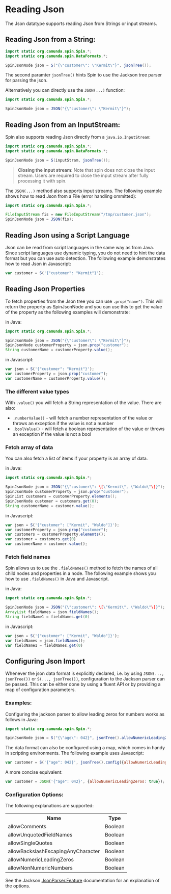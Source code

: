 # Reading Json

The Json datatype supports reading Json from Strings or input streams.

## Reading Json from a String:

```java
import static org.camunda.spin.Spin.*;
import static org.camunda.spin.DataFormats.*;

SpinJsonNode json = S("{\"customer\": \"Kermit\"}", jsonTree());
```

The second paramter `jsonTree()` hints Spin to use the Jackson tree parser for parsing the json.

Alternatively you can directly use the `JSON(...)` function:

```java
import static org.camunda.spin.Spin.*;

SpinJsonNode json = JSON("{\"customer\": \"Kermit\"}");
```

## Reading Json from an InputStream:

Spin also supports reading Json directly from a `java.io.InputStream`:

```java
import static org.camunda.spin.Spin.*;
import static org.camunda.spin.DataFormats.*;

SpinJsonNode json = S(inputStram, jsonTree());
```

> **Closing the input stream**: Note that spin does not close the input stream. Users are required
> to close the input stream after fully processing it with spin.

The `JSON(...)` method also supports input streams. The following example shows how to read Json
from a File (error handling ommitted):

```java
import static org.camunda.spin.Spin.*;

FileInputStream fis = new FileInputStream("/tmp/customer.json");
SpinJsonNode json = JSON(fis);

```

## Reading Json using a Script Language

Json can be read from script languages in the same way as from Java. Since script languages use
dynamic typing, you do not need to hint the data format but you can use auto detection. The
following example demonstrates how to read Json in Javascript:

```javascript
var customer = S('{"customer": "Kermit"}');
```

## Reading Json Properties

To fetch properties from the Json tree you can use `.prop("name")`. This will return the property as
SpinJsonNode and you can use this to get the value of the property as the following examples will
demonstrate:

in Java:
```java
import static org.camunda.spin.Spin.*;

SpinJsonNode json = JSON("{\"customer\": \"Kermit\"}");
SpinJsonNode customerProperty = json.prop("customer");
String customerName = customerProperty.value();
```

in Javascript:
```javascript
var json = S('{"customer": "Kermit"}');
var customerProperty = json.prop("customer");
var customerName = customerProperty.value();
```

### The different value types

With `.value()` you will fetch a String representation of the value. There are also:
 
  * `.numberValue()` - will fetch a number representation of the value or throws an exception if the value is not a number
  * `.boolValue()` - will fetch a boolean representation of the value or throws an exception if the value is not a bool
  
### Fetch array of data
  
You can also fetch a list of items if your property is an array of data.

in Java:
```java
import static org.camunda.spin.Spin.*;

SpinJsonNode json = JSON("{\"customer\": \[\"Kermit\", \"Waldo\"\]}");
SpinJsonNode customerProperty = json.prop("customer");
SpinList customers = customerProperty.elements();
SpinJsonNode customer = customers.get(0);
String customerName = customer.value();
```

in Javascript:
```javascript
var json = S('{"customer": ["Kermit", "Waldo"]}');
var customerProperty = json.prop("customer");
var customers = customerProperty.elements();
var customer = customers.get(0)
var customerName = customer.value();
```

### Fetch field names

Spin allows us to use the `.fieldNames()` method to fetch the names of all child nodes and properties in a node.
The following example shows you how to use `.fieldNames()` in Java and Javascript.

in Java:
```java
import static org.camunda.spin.Spin.*;

SpinJsonNode json = JSON("{\"customer\": \[\"Kermit\", \"Waldo\"\]}");
ArrayList fieldNames = json.fieldNames();
String fieldName1 = fieldNames.get(0)
```

in Javascript:
```javascript
var json = S('{"customer": ["Kermit", "Waldo"]}');
var fieldNames = json.fieldNames();
var fieldName1 = fieldNames.get(0)
```

## Configuring Json Import

Whenever the json data format is explicitly declared, i.e. by using `JSON(..., jsonTree())` 
or `S(..., jsonTree())`, configuration to the Jackson parser can be passed. This can be either done by using
a fluent API or by providing a map of configuration parameters.

### Examples:

Configuring the jackson parser to allow leading zeros for numbers works as follows in Java:

```java
import static org.camunda.spin.Spin.*;

SpinJsonNode json = S("{\"age\": 042}", jsonTree().allowNumericLeadingZeros(true));
```

The data format can also be configured using a map, which comes in handy in scripting environments. The following
example uses Javascript:

```javascript
var customer = S('{"age": 042}', jsonTree().config({allowNumericLeadingZeros: true}));
```

A more concise equivalent:

```javascript
var customer = JSON('{"age": 042}', {allowNumericLeadingZeros: true});
```

### Configuration Options:

The following explanations are supported:

<table>
  <tr>
    <th>Name</th>
    <th>Type</th>
  </tr>
  <tr>
    <td>allowComments</td>
    <td>Boolean</td>
  </tr>
  <tr>
    <td>allowUnquotedFieldNames</td>
    <td>Boolean</td>
  </tr>
  <tr>
    <td>allowSingleQuotes</td>
    <td>Boolean</td>
  </tr>
  <tr>
    <td>allowBackslashEscapingAnyCharacter</td>
    <td>Boolean</td>
  </tr>
  <tr>
    <td>allowNumericLeadingZeros</td>
    <td>Boolean</td>
  </tr>
  <tr>
    <td>allowNonNumericNumbers</td>
    <td>Boolean</td>
  </tr>
</table>

See the Jackson [JsonParser.Feature][jackson-parser-features] documentation for an explanation of the options.

[jackson-parser-features]: https://fasterxml.github.io/jackson-core/javadoc/2.3.0/com/fasterxml/jackson/core/JsonParser.Feature.html
